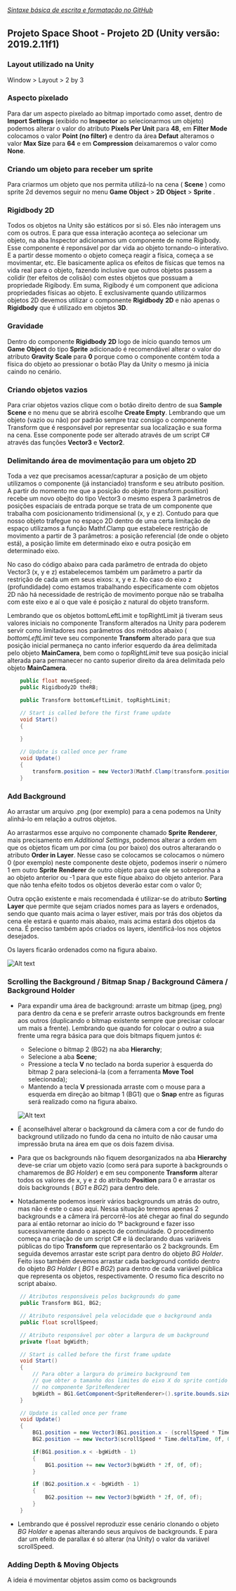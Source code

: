 ###### [Sintaxe básica de escrita e formatação no GitHub](https://help.github.com/pt/github/writing-on-github/basic-writing-and-formatting-syntax)<br/>

## Projeto Space Shoot - Projeto 2D (Unity versão: 2019.2.11f1)

### Layout utilizado na Unity

Window > Layout > 2 by 3


### Aspecto pixelado

Para dar um aspecto pixelado ao bitmap importado como asset,
dentro de **Import Settings** (exibido no __Inspector__ ao selecionarmos
um objeto) podemos alterar o valor do atributo **Pixels Per Unit** para
**48**, em **Filter Mode** colocamos o valor **Point (no filter)** e dentro
da área **Defaut** alteramos o valor **Max Size** para **64** e em 
**Compression** deixamaremos o valor como **None**.

### Criando um objeto para receber um sprite

Para criarmos um objeto que nos permita utilizá-lo na cena ( __Scene__ ) como
sprite 2d devemos seguir no menu  __Game__ __Object__ > __2D__ __Object__ > __Sprite__ . 

### Rigidbody 2D

Todos os objetos na Unity são estáticos por si só. Eles não interagem uns com os outros.
E para que essa interação aconteça ao selecionar um objeto, na aba Inspector adicionamos
um componente de nome Rigibody. Esse componente é reponsável por dar vida ao objeto tornando-o
interativo. E a partir desse momento o objeto começa reagir a física, começa a se movimentar, etc.
Ele basicamente aplica os efeitos de físicas que temos na vida real para o objeto, fazendo inclusive
que outros objetos passem a colidir (ter efeitos de colisão) com estes objetos que possuam a
propriedade Rigibody. Em suma, Rigibody é um component que adiciona propriedades físicas ao objeto.
E exclusivamente quando utilizarmos objetos 2D devemos utilizar o componente __Rigidbody__ __2D__ 
e não apenas o __Rigidbody__ que é utilizado em objetos **3D**.

### Gravidade

Dentro do componente __Rigidbody__ __2D__ logo de início quando temos um __Game__ __Object__ do tipo
__Sprite__ adicionado é recomendável alterar o valor do atributo **Gravity** **Scale** para **0**
porque como o componente contém toda a física do objeto ao pressionar o botão Play da Unity o mesmo
já inicia caindo no cenário.

### Criando objetos vazios

Para criar objetos vazios clique com o botão direito dentro de sua __Sample__ __Scene__ e no menu
que se abrirá escolhe **Create Empty**. Lembrando que um objeto (vazio ou não) por padrão sempre
traz consigo o componente Transform que é responsável por representar sua localização e sua forma
na cena. Esse componente pode ser alterado através de um script C# através das funções **Vector3**
e **Vector2**.

### Delimitando área de movimentação para um objeto 2D

Toda a vez que precisamos acessar/capturar a posição de um objeto utilizamos o componente (já instanciado)
transform e seu atributo position. A partir do momento me que a posição do objeto (transform.position) 
recebe um novo obejto do tipo Vector3 o mesmo espera 3 parâmetros de posições espaciais de entrada porque 
se trata de um componente que trabalha com posicionamento tridimensional (x, y e z). 
Contudo para que nosso objeto trafegue no espaço 2D dentro de uma certa limitação de espaço utilizamos 
a função Mathf.Clamp que estabelece restrição de movimento a partir de 3 parâmetros: a posição referencial 
(de onde o objeto está), a posição limite em determinado eixo e outra posição em determinado eixo.

No caso do código abaixo para cada parâmetro de entrada do objeto Vector3 (x, y e z) estabelecemos também um parâmetro
a partir da restrição de cada um em seus eixos: x, y e z. No caso do eixo z (profundidade) como estamos 
trabalhando especificamente com objetos 2D não há necessidade de restrição de movimento porque não se trabalha 
com este eixo e aí o que vale é posição z natural do objeto transform.

Lembrando que os objetos bottomLeftLimit e topRightLimit já tiveram seus valores iniciais no componente Transform
alterados na Unity para poderem servir como limitadores nos parâmetros dos métodos abaixo ( _bottomLeftLimit_ teve
seu componente __Transform__ alterado para que sua posição inicial permaneça no canto inferior esquerdo 
da área delimitada pelo objeto **MainCamera**, bem como o _topRightLimit_ teve sua posição inicial alterada para
permanecer no canto superior direito da área delimitada pelo objeto **MainCamera**.

```csharp
	public float moveSpeed;
	public Rigidbody2D theRB;

	public Transform bottomLeftLimit, topRightLimit;

	// Start is called before the first frame update
	void Start()
	{
		
	}

	// Update is called once per frame
	void Update()
	{
		transform.position = new Vector3(Mathf.Clamp(transform.position.x, bottomLeftLimit.position.x, topRightLimit.position.x), Mathf.Clamp(transform.position.y, bottomLeftLimit.position.y, topRightLimit.position.y), transform.position.z);
	}
```

### Add Background 

Ao arrastar um arquivo .png (por exemplo) para a cena podemos na Unity alinhá-lo em relação a outros objetos.

Ao arrastarmos esse arquivo no componente chamado __Sprite__ __Renderer__, mais precisamento em _Additional_ _Settings_,
podemos alterar a ordem em que os objetos ficam um por cima (ou por baixo) dos outros alterarando o atributo
**Order in Layer**. Nesse caso se colocamos se colocamos o número 0 (por exemplo) neste componente deste objeto,
podemos inserir o número 1 em outro __Sprite__ __Renderer__ de outro objeto para que ele se sobreponha a 
ao objeto anterior ou -1 para que este fique abaixo do objeto anterior. Para que não tenha efeito todos os objetos
deverão estar com o valor 0; 

Outra opção existente e mais recomendada é utilizar-se do atributo **Sorting Layer** que permite que sejam 
criados nomes para as layers e ordenados, sendo que quanto mais acima o layer estiver, mais por trás dos
objetos da cena ele estará e quanto mais abaixo, mais acima estará dos objetos da cena. É preciso também
após criados os layers, identificá-los nos objetos desejados.

Os layers ficarão ordenados como na figura abaixo.

![Alt text](https://github.com/phoenixproject/gamedev/blob/master/_UDEMY/__MEDIA/01_space_shooting_layers.PNG?raw=true "Sorting Layer")

### Scrolling the Background / Bitmap Snap / Background Câmera / Background Holder

- Para expandir uma área de background: arraste um bitmap (jpeg, png) para dentro da cena e se preferir arraste outros
backgrounds em frente aos outros (duplicando o bitmap existente sempre que precisar colocar um mais a frente). Lembrando
que quando for colocar o outro a sua frente uma regra básica para que dois bitmaps fiquem juntos é: 
  - Selecione o bitmap 2 (BG2) na aba __Hierarchy__;
  - Selecione a aba __Scene__;
  - Pressione a tecla **V** no teclado na borda superior à esquerda do bitmap 2 para selecioná-la (com a ferramenta 
  **Move Tool** selecionada);
  - Mantendo a tecla **V** pressionada arraste com o mouse para a esquerda em direção ao bitmap 1 (BG1) que o **Snap** entre
  as figuras será realizado como na figura abaixo.

  ![Alt text](https://github.com/phoenixproject/gamedev/blob/master/_UDEMY/__MEDIA/02_space_shooting_background_snap.png?raw=true "Background Snap")

- É aconselhável alterar o background da câmera com a cor de fundo do background utilizado no fundo da cena
no intuito de não causar uma impressão bruta na área em que os dois fazem divisa.
- Para que os backgrounds não fiquem desorganizados na aba **Hierarchy** deve-se criar um objeto vazio (como será para suporte à backgrounds
o chamaremos de _BG_ _Holder_) e em seu componente __Transform__ alterar todos os valores de x, y e z do atributo **Position** para 0 
e arrastar os dois backgrounds ( _BG1_ e _BG2_) para dentro dele.
- Notadamente podemos inserir vários backgrounds um atrás do outro, mas não é este o caso aqui. Nessa situação teremos
apenas 2 backgrounds e a câmera irá percorrê-los até chegar ao final do segundo para aí então retornar ao início
do 1º background e fazer isso sucessivamente dando o aspecto de continuidade. O procedimento começa na criação de um
script C# e lá declarando duas variáveis públicas do tipo __Transform__ que representarão os 2 backgrounds. Em seguida devemos arrastar
este script para dentro do objeto _BG_ _Holder_. Feito isso também devemos arrastar cada background contido dentro do objeto _BG_ _Holder_ 
( _BG1_ e _BG2_) para dentro de cada variável pública que representa os objetos, respectivamente. O resumo fica descrito no script abaixo.

```csharp
	// Atributos responsáveis pelos backgrounds do game
	public Transform BG1, BG2;

	// Atributo responsável pela velocidade que o background anda
	public float scrollSpeed;

	// Atributo responsável por obter a largura de um background
	private float bgWidth;

	// Start is called before the first frame update
	void Start()
	{
		// Para obter a largura do primeiro background tem 
		// que obter o tamanho dos limites do eixo X do sprite contido
		// no componente SpriteRenderer
		bgWidth = BG1.GetComponent<SpriteRenderer>().sprite.bounds.size.x;
	}

	// Update is called once per frame
	void Update()
	{       
		BG1.position = new Vector3(BG1.position.x - (scrollSpeed * Time.deltaTime), BG1.position.y, BG2.position.z);
		BG2.position -= new Vector3(scrollSpeed * Time.deltaTime, 0f, 0f);

		if(BG1.position.x < -bgWidth - 1)
		{
			BG1.position += new Vector3(bgWidth * 2f, 0f, 0f);
		}

		if (BG2.position.x < -bgWidth - 1)
		{
			BG2.position += new Vector3(bgWidth * 2f, 0f, 0f);
		}
	}
```
- Lembrando que é possível reproduzir esse cenário clonando o objeto _BG_ _Holder_ e apenas alterando seus arquivos de backgrounds. E para 
dar um efeito de parallax é só alterar (na Unity) o valor da variável scrollSpeed.

### Adding Depth & Moving Objects

A ideia é movimentar objetos assim como os backgrounds